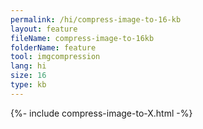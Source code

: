 ```yaml
---
permalink: /hi/compress-image-to-16-kb
layout: feature
fileName: compress-image-to-16kb
folderName: feature
tool: imgcompression
lang: hi
size: 16
type: kb
---
```


{%- include compress-image-to-X.html -%}
